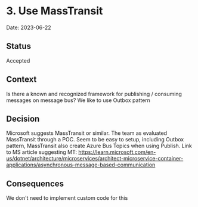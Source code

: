 # 3. Use MassTransit

Date: 2023-06-22

## Status

Accepted

## Context

Is there a known and recognized framework for publishing / consuming messages on message bus? We like to use Outbox pattern

## Decision

Microsoft suggests MassTransit or similar. The team as evaluated MassTransit through a POC. Seem to be easy to setup, 
including Outbox pattern, MassTransit also create Azure Bus Topics when using Publish.
Link to MS article suggesting MT: https://learn.microsoft.com/en-us/dotnet/architecture/microservices/architect-microservice-container-applications/asynchronous-message-based-communication

## Consequences

We don't need to implement custom code for this
